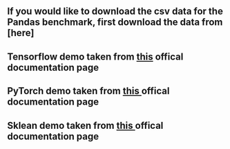 ## If you would like to download the csv data for the Pandas benchmark, first download the data from [here]
## Tensorflow demo taken from [this](https://www.tensorflow.org/tutorials/keras/classification) offical documentation page
## PyTorch demo taken from [this ](https://pytorch.org/tutorials/beginner/blitz/cifar10_tutorial.html#sphx-glr-beginner-blitz-cifar10-tutorial-py)offical documentation page
## Sklean demo taken from [this ](https://scikit-learn.org/stable/auto_examples/cluster/plot_kmeans_digits.html) offical documentation page